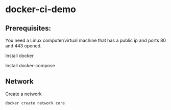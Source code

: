 # docker-ci-demo

## Prerequisites:
You need a Linux computer/virtual machine that has a public ip and ports 80 and 443 opened.

Install docker

Install docker-compose

## Network
Create a network
```
docker create network core
```

